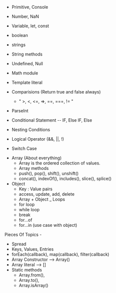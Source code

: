 <!-- javascript topic done -->
- Primitive, Console
- Number, NaN
- Variable, let, const
- boolean
- strings
- String methods
- Undefined, Null
- Math module
- Template literal
- Comparisions (Return true and false always)
    - " >, <, <=, =>, ==, ===, != "

- ParseInt
- Conditional Statement -- IF, Else IF, Else
- Nesting Conditions
- Logical Operator (&&, ||, !)
- Switch Case
<!-- Data Structure -->
- Array (About everything)
    - Array is the ordered collection of values.
    - Array methods
    - push(), pop(), shift(), unshift() 
    - concat(), indexOf(), includes(), slice(), splice()
- Object 
    - Key : Value pairs
    - access, update, add, delete
    - Array + Object 
_ Loops
    - for loop
    - while loop
    - break
    - for...of
    - for...in (use case with object)


<!-- Done by self -->
Pieces Of Topics -
- Spread
- Keys, Values, Entries
- forEach(callback), map(callback), filter(callback)
- Array Constructor --> Array()
- Array literal --> []
- Static methods
    - Array.from(),
    - Array.to(),
    - Array.isArray()


